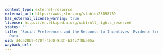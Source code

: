 ```yaml
---
content_type: external-resource
external_url: https://www.jstor.org/stable/25098759
has_external_license_warning: true
license: https://en.wikipedia.org/wiki/All_rights_reserved
status: ''
title: 'Social Preferences and the Response to Incentives: Evidence from Personnel
  Data'
uid: d4ca20b9-470f-40d0-8d3f-b34c7f0ba05a
wayback_url: ''
---
```

